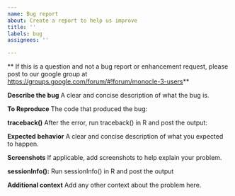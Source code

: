 ```yaml
---
name: Bug report
about: Create a report to help us improve
title: ''
labels: bug
assignees: ''

---
```

** If this is a question and not a bug report or enhancement request, please post to our google group at https://groups.google.com/forum/#!forum/monocle-3-users**

**Describe the bug**
A clear and concise description of what the bug is.

**To Reproduce**
The code that produced the bug:

**traceback()**
After the error, run traceback() in R and post the output:

**Expected behavior**
A clear and concise description of what you expected to happen.

**Screenshots**
If applicable, add screenshots to help explain your problem.

**sessionInfo():**
Run sessionInfo() in R and post the output

**Additional context**
Add any other context about the problem here.
